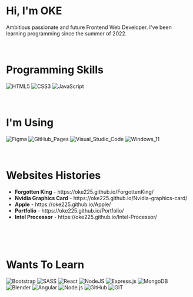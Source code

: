 <h1>Hi, I'm OKE</h1>
Ambitious passionate and future Frontend Web Developer. I've been learning programming since the summer of 2022.
<br>
<br>
<br>
<h1>Programming Skills</h1>

![HTML5](https://img.shields.io/badge/html5-%23E34F26.svg?style=for-the-badge&logo=html5&logoColor=white)
![CSS3](https://img.shields.io/badge/css3-%231572B6.svg?style=for-the-badge&logo=css3&logoColor=white)
![JavaScript](https://img.shields.io/badge/javascript-%23323330.svg?style=for-the-badge&logo=javascript&logoColor=%23F7DF1E)
<br>
<br>
<br>
<h1>I'm Using</h1>

![Figma](https://img.shields.io/badge/Figma-F24E1E?style=for-the-badge&logo=figma&logoColor=white)
![GitHub_Pages](https://img.shields.io/badge/GitHub%20Pages-222222?style=for-the-badge&logo=GitHub%20Pages&logoColor=white)
![Visual_Studio_Code](https://img.shields.io/badge/Visual_Studio_Code-0078D4?style=for-the-badge&logo=visual%20studio%20code&logoColor=white)
![Windows_11](https://img.shields.io/badge/Windows_11-0078d4?style=for-the-badge&logo=windows-11&logoColor=white)
<br>
<br>
<br>
<h1>Websites Histories</h1>
<ul>
    <li><b>Forgotten King</b> - https://oke225.github.io/ForgottenKing/</li>
    <li><b>Nvidia Graphics Card</b> - https://oke225.github.io/Nvidia-graphics-card/</li>
    <li><b>Apple</b> - https://oke225.github.io/Apple/</li>
    <li><b>Portfolio</b> - https://oke225.github.io/Portfolio/</li>
    <li><b>Intel Processor</b> - https://oke225.github.io/Intel-Processor/</li>
</ul>
<br>
<br>
<br>
<h1>Wants To Learn</h1>

![Bootstrap](https://img.shields.io/badge/bootstrap-%23563D7C.svg?style=for-the-badge&logo=bootstrap&logoColor=white)
![SASS](https://img.shields.io/badge/SASS-hotpink.svg?style=for-the-badge&logo=SASS&logoColor=white)
![React](https://img.shields.io/badge/react-%2320232a.svg?style=for-the-badge&logo=react&logoColor=%2361DAFB)
![NodeJS](https://img.shields.io/badge/node.js-6DA55F?style=for-the-badge&logo=node.js&logoColor=white)
![Express.js](https://img.shields.io/badge/express.js-%23404d59.svg?style=for-the-badge&logo=express&logoColor=%2361DAFB)
![MongoDB](https://img.shields.io/badge/MongoDB-%234ea94b.svg?style=for-the-badge&logo=mongodb&logoColor=white)
![Blender](https://img.shields.io/badge/blender-%23F5792A.svg?style=for-the-badge&logo=blender&logoColor=white)
![Angular](https://img.shields.io/badge/Angular-DD0031?style=for-the-badge&logo=angular&logoColor=white)
![Node.js](https://img.shields.io/badge/Node.js-339933?style=for-the-badge&logo=nodedotjs&logoColor=white)
![GitHub](https://img.shields.io/badge/GitHub-100000?style=for-the-badge&logo=github&logoColor=white)
![GIT](https://img.shields.io/badge/GIT-E44C30?style=for-the-badge&logo=git&logoColor=white)

